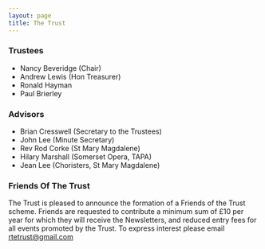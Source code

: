 ```yaml
---
layout: page
title: The Trust
---
```


### Trustees

- Nancy Beveridge (Chair)
- Andrew Lewis (Hon Treasurer)
- Ronald Hayman
- Paul Brierley

### Advisors

- Brian Cresswell (Secretary to the Trustees)
- John Lee (Minute Secretary)
- Rev Rod Corke (St Mary Magdalene)
- Hilary Marshall (Somerset Opera, TAPA)
- Jean Lee (Choristers, St Mary Magdalene)

### Friends Of The Trust

The Trust is pleased to announce the formation of a Friends of the Trust scheme. Friends are requested to contribute a minimum sum of £10 per year for which they will receive the Newsletters, and reduced entry fees for all events promoted by the Trust.
To express interest please email <rtetrust@gmail.com>